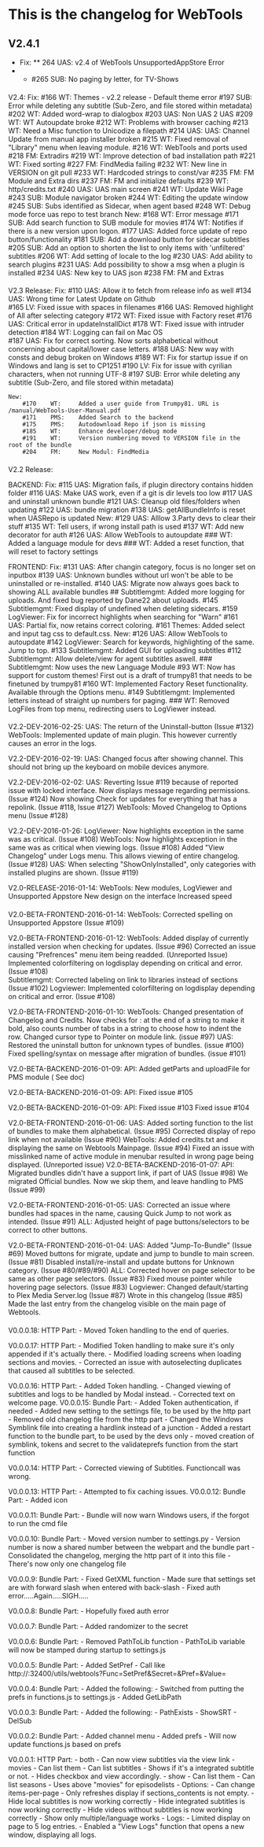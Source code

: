 # This is the changelog for WebTools

## V2.4.1

* Fix:
** 264	UAS:	v2.4 of WebTools UnsupportedAppStore Error
* * #265	SUB:	No paging by letter, for TV-Shows

####

V2.4:
	Fix:
		#166	WT:		Themes - v2.2 release - Default theme error
		#197	SUB:		Error while deleting any subtitle (Sub-Zero, and file stored within metadata)
		#202	WT:		Added word-wrap to dialogbox
		#203	UAS:		Non UAS 2 UAS
		#209	WT:		WT Autoupdate broke
		#212	WT:		Problems with browser caching
		#213	WT:		Need a Misc function to Unicodize a filepath
		#214	UAS:		UAS: Channel Update from manual app installer broken
		#215	WT:		Fixed removal of "Library" menu when leaving module.
		#216	WT:		WebTools and ports used
		#218	FM:		Extradirs
		#219	WT:		Improve detection of bad installation path
		#221	WT:		Fixed sorting
		#227	FM:		FindMedia failing
		#232	WT:		New line in VERSION on git pull
		#233	WT:		Hardcoded strings to const/var
		#235	FM:		FM Module and Extra dirs
		#237	FM:		FM and initialize defaults
		#239	WT:		http/credits.txt
		#240	UAS:		UAS main screen
		#241	WT:		Update Wiki Page
		#243	SUB:	Module navigator broken
		#244	WT:		Editing the update window
		#245	SUB:		Subs identified as Sidecar, when agent based
		#248	WT:		Debug mode force uas repo to test branch
	New:
		#168	WT:		Error message
		#171	SUB:	Add search function to SUB module for movies
		#174	WT:		Notifies if there is a new version upon logon.
		#177	UAS:		Added force update of repo button/functionality
		#181	SUB:		Add a download button for sidecar subtitles
		#205	SUB:	Add an option to shorten the list to only items with 'unfiltered' subtitles
		#206	WT:		Add setting of locale to the log
		#230	UAS:		Add ability to search plugins
		#231	UAS:		Add possibility to show a msg when a plugin is installed
		#234	UAS:		New key to UAS json
		#238	FM:		FM and Extras

####

V2.3 Release:
	Fix:
		#110	UAS:	Allow it to fetch from release info as well
		#134	UAS:	Wrong time for Latest Update on Github		
		#165  LV:		Fixed issue with spaces in filenames
		#166	UAS:	Removed highlight of All after selecting category
		#172	WT:		Fixed issue with Factory reset
		#176	UAS:	Critical error in updateInstallDict
		#178	WT: 	Fixed issue with intruder detection
		#184	WT:		Logging can fail on Mac OS 		
		#187	UAS:	Fix for correct sorting. Now sorts alphabetical without concerning about capital/lower case letters.
		#188	UAS:	New way with consts and debug broken on Windows
		#189	WT:		Fix for startup issue if on Windows and lang is set to CP1251
		#190	LV:		Fix for issue with cyrilian characters, when not running UTF-8
		#197	SUB:	Error while deleting any subtitle (Sub-Zero, and file stored within metadata)
		
	New:
		#170	WT:		Added a user guide from Trumpy81. URL is /manual/WebTools-User-Manual.pdf
		#171	PMS:	Added Search to the backend
		#175	PMS: 	Autodownload Repo if json is missing
		#185	WT:		Enhance developer/debug mode
		#191	WT:		Version numbering moved to VERSION file in the root of the bundle
		#204	FM:		New Modul: FindMedia


####

V2.2 Release:

BACKEND:
	Fix:
		#115 UAS: Migration fails, if plugin directory contains hidden folder
		#116 UAS: Make UAS work, even if a git is dir levels too low
		#117 UAS and uninstall unknown bundle
		#121 UAS: Cleanup old files/folders when updating
		#122 UAS: bundle migration
		#138 UAS: getAllBundleInfo is reset when UASRepo is updated
	New:
		#129 UAS: Alllow 3.Party devs to clear their stuff
		#135 WT: Tell users, if wrong install path is used
		#137 WT: Add new decorator for auth
		#126 UAS: Allow WebTools to autoupdate
		###  WT: Added a language module for devs
		###  WT: Added a reset function, that will reset to factory settings

FRONTEND:
	Fix:
		#131 UAS: After changin category, focus is no longer set on inputbox
		#139 UAS: Unknown bundles without url won't be able to be uninstalled or re-installed.
		#140 UAS: Migrate now always goes back to showing ALL available bundles
		##   Subtitlemgmt: Added more logging for uploads. And fixed bug reported by Dane22 about uploads.
		#145 Subtitlemgmt: Fixed display of undefined when deleting sidecars.
		#159 LogViewer: Fix for incorrect highlights when searching for "Warn"
		#161 UAS: Partial fix, now retains correct coloring.
		#161 Themes: Added select and input tag css to default.css.
	New:
		#126 UAS: Allow WebTools to autoupdate
		#142 LogViewer: Search for keywords, highlighting of the same. Jump to top.
		#133 Subtitlemgmt: Added GUI for uploading subtitles
		#112 Subtitlemgmt: Allow delete/view for agent subtitles aswell.
		###  Subtitlemgmt: Now uses the new Language Module
		#93  WT: Now has support for custom themes! First out is a draft of trumpy81 that needs to be finetuned by trumpy81
		#160 WT: Implemented Factory Reset functionality. Available through the Options menu.
		#149 Subtitlemgmt: Implemented letters instead of straight up numbers for paging.
		###  WT: Removed LogFiles from top menu, redirecting users to LogViewer instead.
		
####

V2.2-DEV-2016-02-25:
UAS:
	The return of the Uninstall-button (Issue #132)
WebTools:
	Implemented update of main plugin. This however currently causes an error in the logs.
	
V2.2-DEV-2016-02-19:
UAS:
	Changed focus after showing channel. This should not bring up the keyboard on mobile devices anymore.

V2.2-DEV-2016-02-02:
UAS:
	Reverting Issue #119 because of reported issue with locked interface.
	Now displays message regarding permissions. (Issue #124)
	Now showing Check for updates for everything that has a repolink. (Issue #118, Issue #127)
WebTools:
	Moved Changelog to Options menu (Issue #128)
	
V2.2-DEV-2016-01-26:
LogViewer:
	Now highlights exception in the same was as critical. (Issue #108)
WebTools:
	Now highlights exception in the same was as critical when viewing logs. (Issue #108)
	Added "View Changelog" under Logs menu. This allows viewing of entire changelog. (Issue #128)
UAS:
	When selecting "ShowOnlyInstalled", only categories with installed plugins are shown. (Issue #119)

V2.0-RELEASE-2016-01-14:
WebTools:
	New modules, LogViewer and Unsupported Appstore
	New design on the interface
	Increased speed
####

V2.0-BETA-FRONTEND-2016-01-14:
WebTools:
	Corrected spelling on Unsupported Appstore (Issue #109)

V2.0-BETA-FRONTEND-2016-01-12:
WebTools:
	Added display of currently installed version when checking for updates. (Issue #96)
	Corrected an issue causing "Prefrences" menu item being readded. (Unreported Issue)
	Implemented colorfiltering on logdisplay depending on critical and error. (Issue #108)	
Subtitlemgmt:
	Corrected labeling on link to libraries instead of sections (Issue #102)
Logviewer:
	Implemented colorfiltering on logdisplay depending on critical and error. (Issue #108)

V2.0-BETA-FRONTEND-2016-01-10:
WebTools:
	Changed presentation of Changelog and Credits. Now checks for : at the end of a string to make it bold, also counts number of tabs in a string to choose how to indent the row.
	Changed cursor type to Pointer on module link. (issue #97)
UAS:
	Restored the uninstall button for unknown types of bundles. (issue #100)
	Fixed spelling/syntax on message after migration of bundles. (issue #101)

V2.0-BETA-BACKEND-2016-01-09:
API:
	Added getParts and uploadFile for PMS module
	( See doc)

V2.0-BETA-BACKEND-2016-01-09:
API:
	Fixed issue #105

V2.0-BETA-BACKEND-2016-01-09:
API:
	Fixed issue #103
	Fixed issue #104

V2.0-BETA-FRONTEND-2016-01-06:
UAS:
	Added sorting function to the list of bundles to make them alphabetical. (Issue #95)
	Corrected display of repo link when not available (Issue #90)
WebTools:
	Added credits.txt and displaying the same on Webtools Mainpage. (Issue #94)
	Fixed an issue with misslinked name of active module in menubar resulted in wrong page being displayed. (Unreported issue)
V2.0-BETA-BACKEND-2016-01-07:
API:
	Migrated bundles didn't have a support link, if part of UAS (Issue #98)
	We migrated Official bundles. Now we skip them, and leave handling to PMS (Issue #99)

V2.0-BETA-FRONTEND-2016-01-05:
UAS:
	Corrected an issue where bundles had spaces in the name, causing Quick Jump to not work as intended. (Issue #91)
ALL:
	Adjusted height of page buttons/selectors to be correct to other buttons.

V2.0-BETA-FRONTEND-2016-01-04:
UAS:
	Added "Jump-To-Bundle" (Issue #69)
	Moved buttons for migrate, update and jump to bundle to main screen. (Issue #81)
	Disabled install/re-install and update buttons for Unknown category. (Issue #80/#89/#90)
ALL:
	Corrected hover on page selector to be same as other page selectors. (Issue #83)
	Fixed mouse pointer while hovering page selectors. (Issue #83)
Logviewer:
	Changed default/starting to Plex Media Server.log (Issue #87)
Wrote in this changelog (Issue #85)
Made the last entry from the changelog visible on the main page of Webtools.
####

V0.0.0.18:
	HTTP Part:
	- Moved Token handling to the end of queries.

V0.0.0.17:
	HTTP Part:
	- Modified Token handling to make sure it's only appended if it's actually there.
	- Modified loading screens when loading sections and movies.
	- Corrected an issue with autoselecting duplicates that caused all subtitles to be selected.

V0.0.0.16:
	HTTP Part:
	- Added Token handling.
	- Changed viewing of subtitles and logs to be handled by Modal instead.
	- Corrected text on welcome page.
V0.0.0.15:
	Bundle Part:
	- Added Token authentication, if needed
	- Added new setting to the settings file, to be used by the http part
	- Removed old changelog file from the http part
	- Changed the Windows Symblink file into creating a hardlink instead of a junction
	- Added a restart function to the bundle part, to be used by the devs only
	- moved creation of symblink, tokens and secret to the validateprefs function from the start function

V0.0.0.14:
	HTTP Part:
	- Corrected viewing of Subtitles. Functioncall was wrong.

V0.0.0.13:
	HTTP Part:
	- Attempted to fix caching issues.
V0.0.0.12:
	Bundle Part:
	- Added icon

V0.0.0.11:
	Bundle Part:
	- Bundle will now warn Windows users, if the forgot to run the cmd file

V0.0.0.10:
	Bundle Part:
	- Moved version number to settings.py
			- Version number is now a shared number between the webpart and the bundle part
	- Consolidated the changelog, merging the http part of it into this file
			- There's now only one changelog file

V0.0.0.9:
	Bundle Part:
	- Fixed GetXML function
	- Made sure that settings set are with forward slash when entered with back-slash
	- Fixed auth error.....Again.....SIGH.....

V0.0.0.8:
	Bundle Part:
	- Hopefully fixed auth error

V0.0.0.7:
	Bundle Part:
	- Added randomizer to the secret

V0.0.0.6:
	Bundle Part:
	- Removed PathToLib function
	- PathToLib variable will now be stamped during startup to settings.js

V0.0.0.5:
	Bundle Part:
	- Added SetPref
		- Call like http://<PMS>:32400/utils/webtools?Func=SetPref&Secret=<MySecret>&Pref=<myVar>&Value=<Value1>

V0.0.0.4:
	Bundle Part:
	- Added the following:
		- Switched from putting the prefs in functions.js to settings.js
		- Added GetLibPath

V0.0.0.3:
	Bundle Part:
	- Added the following:
		- PathExists
		- ShowSRT
		- DelSub
	
V0.0.0.2:
	Bundle Part:
	- Added channel menu
	- Added prefs
	- Will now update functions.js based on prefs

V0.0.0.1:
	HTTP Part:
	- both
		- Can now view subtitles via the view link
	- movies
		- Can list them
		- Can list subtitles
		- Shows if it's a integrated subtitle or not.
			- Hides checkbox and view accordingly.
	- show
		- Can list them
		- Can list seasons
		- Uses above "movies" for episodelists
	- Options:
		- Can change items-per-page
		- Only refreshes display if sections_contents is not empty.
		- Hide local subtitles is now working correctly
		- Hide integrated subtitles is now working correctly
		- Hide videos without subtitles is now working correctly
		- Show only multiple/language works
	- Logs:
		- Limited display on page to 5 log entries.
		- Enabled a "View Logs" function that opens a new window, displaying all logs.


